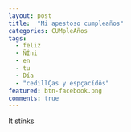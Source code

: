 ```yaml
---
layout: post
title:  "Mi apestoso cumpleaños"
categories: CUMpleAños
tags:
  - feliz
  - ÑÍni
  - en
  - tu
  - Día
  - "cedillÇas y espçacídôs"
featured: btn-facebook.png
comments: true
---
```

It stinks
